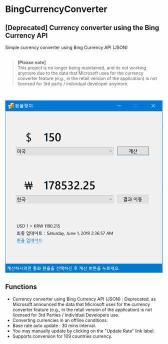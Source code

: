 # BingCurrencyConverter
## [Deprecated] Currency converter using the Bing Currency API
Simple currency converter using Bing Currency API (JSON) <br> <br>

> **[Please note]** <br>
This project is no longer being maintained, and its not working anymore due to the data that Microsoft uses for the currency converter feature (e.g., in the retail version of the application) is not licensed for 3rd party / individual developer anymore.
<br>

![Final Product](CurrencyConverter.png)

## Functions
* Currency converter using Bing Currency API (JSON) : Deprecated, as Microsoft announced the data that Microsoft uses for the currency converter feature (e.g., in the retail version of the application) is not licensed for 3rd Parties / Individual Developers use. 
* Converting currencies in an offline conditions.
* Base rate auto update : 30 mins interval.
* You may manually update by clicking on the "Update Rate" link label.  
* Supports conversion for 109 countries currency.
